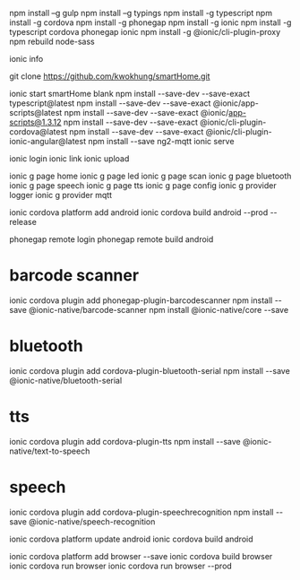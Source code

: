 npm install –g gulp
npm install –g typings
npm install -g typescript
npm install -g cordova
npm install -g phonegap
npm install -g ionic
npm install -g typescript cordova phonegap ionic
npm install -g @ionic/cli-plugin-proxy
npm rebuild node-sass

ionic info

git clone https://github.com/kwokhung/smartHome.git

ionic start smartHome blank
npm install --save-dev --save-exact typescript@latest
npm install --save-dev --save-exact @ionic/app-scripts@latest
npm install --save-dev --save-exact @ionic/app-scripts@1.3.12
npm install --save-dev --save-exact @ionic/cli-plugin-cordova@latest
npm install --save-dev --save-exact @ionic/cli-plugin-ionic-angular@latest
npm install --save ng2-mqtt
ionic serve

ionic login
ionic link
ionic upload

ionic g page home
ionic g page led
ionic g page scan
ionic g page bluetooth
ionic g page speech
ionic g page tts
ionic g page config
ionic g provider logger
ionic g provider mqtt

ionic cordova platform add android
ionic cordova build android --prod --release

phonegap remote login
phonegap remote build android

# barcode scanner
ionic cordova plugin add phonegap-plugin-barcodescanner
npm install --save @ionic-native/barcode-scanner
npm install @ionic-native/core --save

# bluetooth
ionic cordova plugin add cordova-plugin-bluetooth-serial
npm install --save @ionic-native/bluetooth-serial

# tts
ionic cordova plugin add cordova-plugin-tts
npm install --save @ionic-native/text-to-speech

# speech
ionic cordova plugin add cordova-plugin-speechrecognition
npm install --save @ionic-native/speech-recognition

ionic cordova platform update android
ionic cordova build android

ionic cordova platform add browser --save
ionic cordova build browser
ionic cordova run browser
ionic cordova run browser --prod
